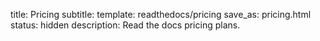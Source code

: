 title: Pricing
subtitle: 
template: readthedocs/pricing
save_as: pricing.html
status: hidden
description: Read the docs pricing plans.
